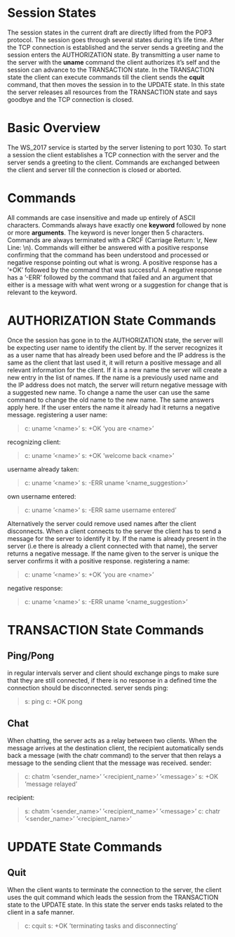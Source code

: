 Session States
==============

The session states in the current draft are directly lifted from the POP3 protocol.
The session goes through several states during it’s life time. After the TCP connection is established and the server sends a greeting and the session enters the AUTHORIZATION state. By transmitting a user name to the server with the **uname** command the client authorizes it’s self and the session can advance to the TRANSACTION state. In the TRANSACTION state the client can execute commands till the client sends the **cquit** command, that then moves the session in to the UPDATE state. In this state the server releases all resources from the TRANSACTION state and says goodbye and the TCP connection is closed.

Basic Overview
==============

The WS\_2017 service is started by the server listening to port 1030. To start a session the client establishes a TCP connection with the server and the server sends a greeting to the client. Commands are exchanged between the client and server till the connection is closed or aborted.

Commands
========

All commands are case insensitive and made up entirely of ASCII characters. Commands always have exactly one **keyword** followed by none or more **arguments**. The keyword is never longer then 5 characters. Commands are always terminated with a CRCF (Carriage Return: \\r, New Line: \\n). Commands will either be answered with a positive response confirming that the command has been understood and processed or negative response pointing out what is wrong.
A positive response has a ’+OK’ followed by the command that was successful. A negative response has a ’-ERR’ followed by the command that failed and an argument that either is a message with what went wrong or a suggestion for change that is relevant to the keyword.

AUTHORIZATION State Commands
============================

Once the session has gone in to the AUTHORIZATION state, the server will be expecting user name to identify the client by. If the server recognizes it as a user name that has already been used before and the IP address is the same as the client that last used it, it will return a positive message and all relevant information for the client. If it is a new name the server will create a new entry in the list of names. If the name is a previously used name and the IP address does not match, the server will return negative message with a suggested new name. To change a name the user can use the same command to change the old name to the new name. The same answers apply here. If the user enters the name it already had it returns a negative message.
registering a user name:

> c: uname ’&lt;name&gt;’
> s: +OK ’you are &lt;name&gt;’

recognizing client:

> c: uname ’&lt;name&gt;’
> s: +OK ’welcome back &lt;name&gt;’

username already taken:

> c: uname ’&lt;name&gt;’
> s: -ERR uname ’&lt;name\_suggestion&gt;’

own username entered:

> c: uname ’&lt;name&gt;’
> s: -ERR same username entered’

Alternatively the server could remove used names after the client disconnects. When a client connects to the server the client has to send a message for the server to identify it by. If the name is already present in the server (i.e there is already a client connected with that name), the server returns a negative message. If the name given to the server is unique the server confirms it with a positive response.
registering a name:

> c: uname ’&lt;name&gt;’
> s: +OK ’you are &lt;name&gt;’

negative response:

> c: uname ’&lt;name&gt;’
> s: -ERR uname ’&lt;name\_suggestion&gt;’

TRANSACTION State Commands
==========================

Ping/Pong
---------

in regular intervals server and client should exchange pings to make sure that they are still connected, if there is no response in a defined time the connection should be disconnected.
server sends ping:

> s: ping
> c: +OK pong

Chat
----

When chatting, the server acts as a relay between two clients. When the message arrives at the destination client, the recipient automatically sends back a message (with the chatr command) to the server that then relays a message to the sending client that the message was received.
sender:

> c: chatm ’&lt;sender\_name&gt;’ ’&lt;recipient\_name&gt;’ ’&lt;message&gt;’
> s: +OK ’message relayed’

recipient:

> s: chatm ’&lt;sender\_name&gt;’ ’&lt;recipient\_name&gt;’ ’&lt;message&gt;’
> c: chatr ’&lt;sender\_name&gt;’ ’&lt;recipient\_name&gt;’

UPDATE State Commands
=====================

Quit
----

When the client wants to terminate the connection to the server, the client uses the quit command which leads the session from the TRANSACTION state to the UPDATE state. In this state the server ends tasks related to the client in a safe manner.

> c: cquit
> s: +OK ’terminating tasks and disconnecting’
